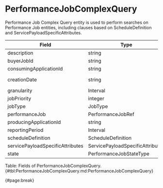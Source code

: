 <!--
    ATTENTION: This file was generated via gradle!
               Do NOT manually edit this file! Any such changes will be overwritten!
-->

# PerformanceJobComplexQuery

Performance Job Complex Query entity is used to perform  searches on Performance Job entities, including clauses based on ScheduleDefinition and ServicePayloadSpecificAttributes.

| Field | Type | Format | Required |
| ------- | ------- | ------- | --- |
| description | string | N/A | No |
| buyerJobId | string | N/A | No |
| consumingApplicationId | string | N/A | No |
| creationDate | string | date-time | No |
| granularity | Interval | N/A | No |
| jobPriority | integer | N/A | No |
| jobType | JobType | N/A | No |
| performanceJob | PerformanceJobRef | N/A | No |
| producingApplicationId | string | N/A | No |
| reportingPeriod | Interval | N/A | No |
| scheduleDefinition | ScheduleDefinition | N/A | No |
| servicePayloadSpecificAttributes | ServicePayloadSpecificAttributes | N/A | No |
| state | PerformanceJobStateType | N/A | No |

Table: Fields of PerformanceJobComplexQuery. {#tbl:PerformanceJobComplexQuery.md:PerformanceJobComplexQuery}

{#page:break}
